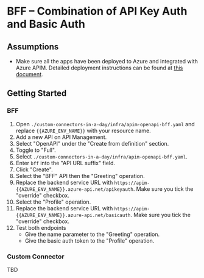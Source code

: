 # BFF &ndash; Combination of API Key Auth and Basic Auth #

## Assumptions ##

* Make sure all the apps have been deployed to Azure and integrated with Azure APIM. Detailed deployment instructions can be found at [this document](../../README.md).


## Getting Started ##

### BFF ###

1. Open `./custom-connectors-in-a-day/infra/apim-openapi-bff.yaml` and replace `{{AZURE_ENV_NAME}}` with your resource name.
2. Add a new API on API Management.
3. Select "OpenAPI" under the "Create from definition" section.
4. Toggle to "Full".
5. Select `./custom-connectors-in-a-day/infra/apim-openapi-bff.yaml`.
6. Enter `bff` into the "API URL suffix" field.
7. Click "Create".
8. Select the "BFF" API then the "Greeting" operation.
9. Replace the backend service URL with `https://apim-{{AZURE_ENV_NAME}}.azure-api.net/apikeyauth`. Make sure you tick the "override" checkbox.
10. Select the "Profile" operation.
11. Replace the backend service URL with `https://apim-{{AZURE_ENV_NAME}}.azure-api.net/basicauth`. Make sure you tick the "override" checkbox.
12. Test both endpoints
    * Give the name parameter to the "Greeting" operation.
    * Give the basic auth token to the "Profile" operation.


### Custom Connector ###

TBD
